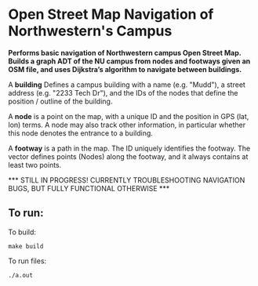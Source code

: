 # Open Street Map Navigation of Northwestern's Campus

**Performs basic navigation of Northwestern campus Open Street Map. Builds a graph ADT of the NU campus from nodes and footways given an OSM file, and uses Dijkstra’s algorithm to navigate between buildings.**

A **building** Defines a campus building with a name (e.g. "Mudd"), a street address (e.g. "2233 Tech Dr"), and the IDs of the nodes that define the position / outline of the building.

A **node** is a point on the map, with a unique ID and the position in GPS (lat, lon) terms. A node may also track other information, in particular whether this node denotes the entrance to a building.

A **footway** is a path in the map. The ID uniquely identifies the footway. The vector defines points (Nodes) along the footway, and it always contains at least two points.

*** STILL IN PROGRESS! CURRENTLY TROUBLESHOOTING NAVIGATION BUGS, BUT FULLY FUNCTIONAL OTHERWISE ***

## To run:

To build:
````shell
make build
````

To run files:
````shell
./a.out
````

